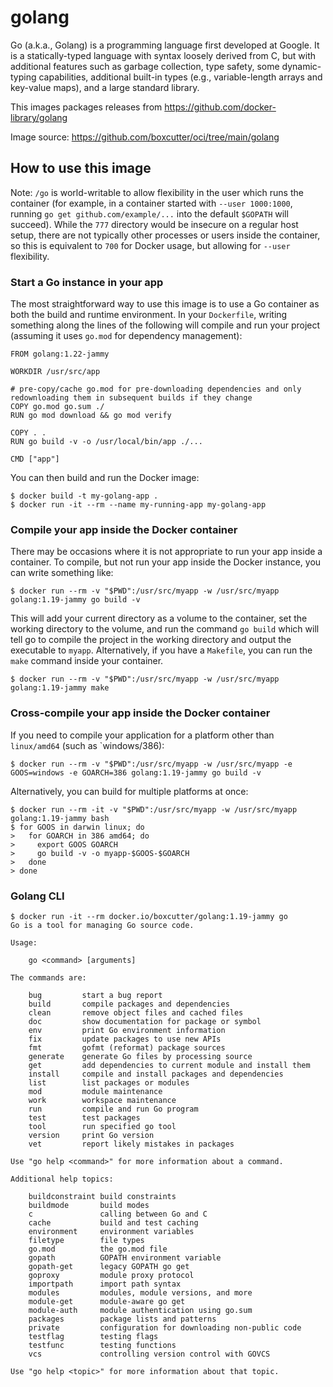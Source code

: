 # golang

Go (a.k.a., Golang) is a programming language first developed at Google. It is a statically-typed language with syntax loosely derived from C, but with additional features such as garbage collection, type safety, some dynamic-typing capabilities, additional built-in types (e.g., variable-length arrays and key-value maps), and a large standard library.

This images packages releases from https://github.com/docker-library/golang

Image source: https://github.com/boxcutter/oci/tree/main/golang

## How to use this image

Note: `/go` is world-writable to allow flexibility in the user which runs the container (for example, in a container started with `--user 1000:1000`, running `go get github.com/example/...` into the default `$GOPATH` will succeed). While the `777` directory would be insecure on a regular host setup, there are not typically other processes or users inside the container, so this is equivalent to `700` for Docker usage, but allowing for `--user` flexibility.

### Start a Go instance in your app

The most straightforward way to use this image is to use a Go container as both the build and runtime environment. In your `Dockerfile`, writing something along the lines of the following will compile and run your project (assuming it uses `go.mod` for dependency management):

```
FROM golang:1.22-jammy

WORKDIR /usr/src/app

# pre-copy/cache go.mod for pre-downloading dependencies and only redownloading them in subsequent builds if they change
COPY go.mod go.sum ./
RUN go mod download && go mod verify

COPY . .
RUN go build -v -o /usr/local/bin/app ./...

CMD ["app"]
```

You can then build and run the Docker image:

```
$ docker build -t my-golang-app .
$ docker run -it --rm --name my-running-app my-golang-app
```

### Compile your app inside the Docker container

There may be occasions where it is not appropriate to run your app inside a container. To compile, but not run your app inside the Docker instance, you can write something like:

```
$ docker run --rm -v "$PWD":/usr/src/myapp -w /usr/src/myapp golang:1.19-jammy go build -v
```

This will add your current directory as a volume to the container, set the working directory to the volume, and run the command `go build` which will tell go to compile the project in the working directory and output the executable to `myapp`. Alternatively, if you have a `Makefile`, you can run the `make` command inside your container.

```
$ docker run --rm -v "$PWD":/usr/src/myapp -w /usr/src/myapp golang:1.19-jammy make
```

### Cross-compile your app inside the Docker container

If you need to compile your application for a platform other than `linux/amd64` (such as `windows/386):

```
$ docker run --rm -v "$PWD":/usr/src/myapp -w /usr/src/myapp -e GOOS=windows -e GOARCH=386 golang:1.19-jammy go build -v
```

Alternatively, you can build for multiple platforms at once:

```
$ docker run --rm -it -v "$PWD":/usr/src/myapp -w /usr/src/myapp golang:1.19-jammy bash
$ for GOOS in darwin linux; do
>   for GOARCH in 386 amd64; do
>     export GOOS GOARCH
>     go build -v -o myapp-$GOOS-$GOARCH
>   done
> done
```

### Golang CLI

```
$ docker run -it --rm docker.io/boxcutter/golang:1.19-jammy go
Go is a tool for managing Go source code.

Usage:

	go <command> [arguments]

The commands are:

	bug         start a bug report
	build       compile packages and dependencies
	clean       remove object files and cached files
	doc         show documentation for package or symbol
	env         print Go environment information
	fix         update packages to use new APIs
	fmt         gofmt (reformat) package sources
	generate    generate Go files by processing source
	get         add dependencies to current module and install them
	install     compile and install packages and dependencies
	list        list packages or modules
	mod         module maintenance
	work        workspace maintenance
	run         compile and run Go program
	test        test packages
	tool        run specified go tool
	version     print Go version
	vet         report likely mistakes in packages

Use "go help <command>" for more information about a command.

Additional help topics:

	buildconstraint build constraints
	buildmode       build modes
	c               calling between Go and C
	cache           build and test caching
	environment     environment variables
	filetype        file types
	go.mod          the go.mod file
	gopath          GOPATH environment variable
	gopath-get      legacy GOPATH go get
	goproxy         module proxy protocol
	importpath      import path syntax
	modules         modules, module versions, and more
	module-get      module-aware go get
	module-auth     module authentication using go.sum
	packages        package lists and patterns
	private         configuration for downloading non-public code
	testflag        testing flags
	testfunc        testing functions
	vcs             controlling version control with GOVCS

Use "go help <topic>" for more information about that topic.
```
